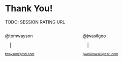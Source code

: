 # Thank You!

TODO: SESSION RATING URL

<div style="width:50%;float:left;">
    <p>
        @tomwayson
    </p>
    <p>
        <a style="margin-right:15px;vertical-align:middle;font-size:1.75em;" href="https://github.com/tomwayson"><i class="fa fa-github" title="GitHub"></i></a>
        |
        <a style="margin-left:15px;vertical-align:middle;font-size:1.75em;" href="https://twitter.com/tomwayson"><i class="fa fa-twitter" title="Twitter"></i></a>
    </p>
    <p>
        <a style="font-size:0.75em;" href="mailto:twayson@esri.com">twayson@esri.com</a>
    </p>
</div>
<div style="width:50%;float:left;">
    <p>
        @jwasilgeo
    </p>
    <p>
        <a style="margin-right:15px;vertical-align:middle;font-size:1.75em;" href="https://github.com/jwasilgeo"><i class="fa fa-github" title="GitHub"></i></a>
        |
        <a style="margin-left:15px;vertical-align:middle;font-size:1.75em;" href="https://twitter.com/jwasilgeo"><i class="fa fa-twitter" title="Twitter"></i></a>
    </p>
    <p>
        <a style="font-size:0.75em;" href="mailto:jwasilkowski@esri.com">jwasilkowski@esri.com</a>
    </p>
</div>
